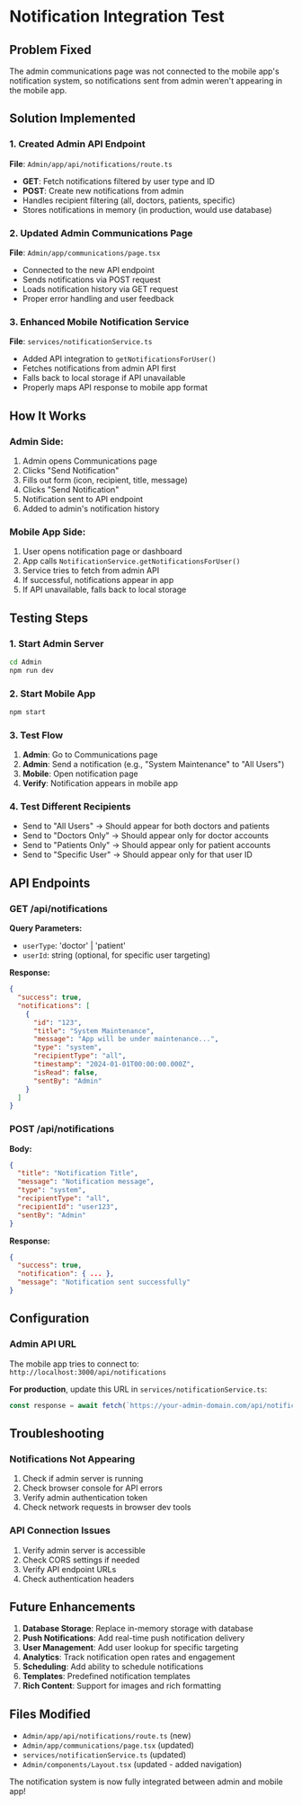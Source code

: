 # Notification Integration Test

## Problem Fixed
The admin communications page was not connected to the mobile app's notification system, so notifications sent from admin weren't appearing in the mobile app.

## Solution Implemented

### 1. Created Admin API Endpoint
**File**: `Admin/app/api/notifications/route.ts`
- **GET**: Fetch notifications filtered by user type and ID
- **POST**: Create new notifications from admin
- Handles recipient filtering (all, doctors, patients, specific)
- Stores notifications in memory (in production, would use database)

### 2. Updated Admin Communications Page
**File**: `Admin/app/communications/page.tsx`
- Connected to the new API endpoint
- Sends notifications via POST request
- Loads notification history via GET request
- Proper error handling and user feedback

### 3. Enhanced Mobile Notification Service
**File**: `services/notificationService.ts`
- Added API integration to `getNotificationsForUser()`
- Fetches notifications from admin API first
- Falls back to local storage if API unavailable
- Properly maps API response to mobile app format

## How It Works

### Admin Side:
1. Admin opens Communications page
2. Clicks "Send Notification"
3. Fills out form (icon, recipient, title, message)
4. Clicks "Send Notification"
5. Notification sent to API endpoint
6. Added to admin's notification history

### Mobile App Side:
1. User opens notification page or dashboard
2. App calls `NotificationService.getNotificationsForUser()`
3. Service tries to fetch from admin API
4. If successful, notifications appear in app
5. If API unavailable, falls back to local storage

## Testing Steps

### 1. Start Admin Server
```bash
cd Admin
npm run dev
```

### 2. Start Mobile App
```bash
npm start
```

### 3. Test Flow
1. **Admin**: Go to Communications page
2. **Admin**: Send a notification (e.g., "System Maintenance" to "All Users")
3. **Mobile**: Open notification page
4. **Verify**: Notification appears in mobile app

### 4. Test Different Recipients
- Send to "All Users" → Should appear for both doctors and patients
- Send to "Doctors Only" → Should appear only for doctor accounts
- Send to "Patients Only" → Should appear only for patient accounts
- Send to "Specific User" → Should appear only for that user ID

## API Endpoints

### GET /api/notifications
**Query Parameters:**
- `userType`: 'doctor' | 'patient'
- `userId`: string (optional, for specific user targeting)

**Response:**
```json
{
  "success": true,
  "notifications": [
    {
      "id": "123",
      "title": "System Maintenance",
      "message": "App will be under maintenance...",
      "type": "system",
      "recipientType": "all",
      "timestamp": "2024-01-01T00:00:00.000Z",
      "isRead": false,
      "sentBy": "Admin"
    }
  ]
}
```

### POST /api/notifications
**Body:**
```json
{
  "title": "Notification Title",
  "message": "Notification message",
  "type": "system",
  "recipientType": "all",
  "recipientId": "user123",
  "sentBy": "Admin"
}
```

**Response:**
```json
{
  "success": true,
  "notification": { ... },
  "message": "Notification sent successfully"
}
```

## Configuration

### Admin API URL
The mobile app tries to connect to: `http://localhost:3000/api/notifications`

**For production**, update this URL in `services/notificationService.ts`:
```typescript
const response = await fetch(`https://your-admin-domain.com/api/notifications?userType=${userType}&userId=${userId || ''}`);
```

## Troubleshooting

### Notifications Not Appearing
1. Check if admin server is running
2. Check browser console for API errors
3. Verify admin authentication token
4. Check network requests in browser dev tools

### API Connection Issues
1. Verify admin server is accessible
2. Check CORS settings if needed
3. Verify API endpoint URLs
4. Check authentication headers

## Future Enhancements

1. **Database Storage**: Replace in-memory storage with database
2. **Push Notifications**: Add real-time push notification delivery
3. **User Management**: Add user lookup for specific targeting
4. **Analytics**: Track notification open rates and engagement
5. **Scheduling**: Add ability to schedule notifications
6. **Templates**: Predefined notification templates
7. **Rich Content**: Support for images and rich formatting

## Files Modified

- `Admin/app/api/notifications/route.ts` (new)
- `Admin/app/communications/page.tsx` (updated)
- `services/notificationService.ts` (updated)
- `Admin/components/Layout.tsx` (updated - added navigation)

The notification system is now fully integrated between admin and mobile app!
